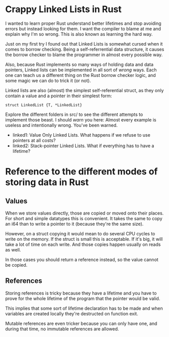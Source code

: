 Crappy Linked Lists in Rust
===============================

I wanted to learn proper Rust understand better lifetimes and stop avoiding
errors but instead looking for them. I want the compiler to blame at me and
explain why I'm so wrong. This is also known as learning the hard way.

Just on my first try I found out that Linked Lists is somewhat cursed when it
comes to borrow checking. Being a self-referrential data structure, it causes
the borrow checker to blame the programmer in almost every possible way.

Also, because Rust implements so many ways of holding data and data pointers,
Linked lists can be implemented in all sort of *wrong* ways. Each one can teach
us a different thing on the Rust borrow checker logic, and some magic we can do
to trick it (or not).

Linked lists are also (almost) the simplest self-referential struct, as they
only contain a value and a pointer in their simplest form:

```struct LinkedList {T, *LinkedList}```

Explore the different folders in src/ to see the different attempts to implement
those beast. I should *warn* you here: Almost every example is useless and
intentionally wrong. You've been warned.

- linked1: Value Only Linked Lists. 
  What happens if we refuse to use pointers at all costs?
- linked2: Stack-pointer Linked Lists.
  What if everything has to have a lifetime?

Reference to the different modes of storing data in Rust
==========================================================

Values
-------

When we store values directly, those are copied or moved onto their places.
For short and simple datatypes this is convenient. It takes the same to copy
an i64 than to write a pointer to it (because they're the same size).

However, on a struct copying it would mean to do several CPU cycles to write on
the memory. If the struct is small this is acceptable. If it's big, it will take
a lot of time on each write. And those copies happen usually on reads as well.

In those cases you should return a reference instead, so the value cannot be 
copied.

References
-------------

Storing references is tricky because they have a lifetime and you have to prove
for the whole lifetime of the program that the pointer would be valid.

This implies that some sort of lifetime declaration has to be made and when
variables are created locally they're destructed on function exit.

Mutable references are even tricker because you can only have one, and during
that time, no immutable references are allowed.